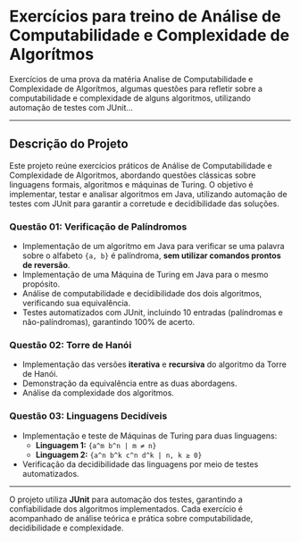 # Exercícios para treino de Análise de Computabilidade e Complexidade de Algorítmos
Exercícios  de uma prova da matéria Analise de Computabilidade e Complexidade de Algorítmos, algumas questões para refletir sobre a computabilidade e complexidade de alguns algoritmos, utilizando automação de testes com JUnit...

---

## Descrição do Projeto

Este projeto reúne exercícios práticos de Análise de Computabilidade e Complexidade de Algoritmos, abordando questões clássicas sobre linguagens formais, algoritmos e máquinas de Turing. O objetivo é implementar, testar e analisar algoritmos em Java, utilizando automação de testes com JUnit para garantir a corretude e decidibilidade das soluções.

### Questão 01: Verificação de Palíndromos

- Implementação de um algoritmo em Java para verificar se uma palavra sobre o alfabeto `{a, b}` é palíndroma, **sem utilizar comandos prontos de reversão**.
- Implementação de uma Máquina de Turing em Java para o mesmo propósito.
- Análise de computabilidade e decidibilidade dos dois algoritmos, verificando sua equivalência.
- Testes automatizados com JUnit, incluindo 10 entradas (palíndromas e não-palíndromas), garantindo 100% de acerto.

### Questão 02: Torre de Hanói

- Implementação das versões **iterativa** e **recursiva** do algoritmo da Torre de Hanói.
- Demonstração da equivalência entre as duas abordagens.
- Análise da complexidade dos algoritmos.

### Questão 03: Linguagens Decidíveis

- Implementação e teste de Máquinas de Turing para duas linguagens:
  - **Linguagem 1:** `{a^m b^n | m ≠ n}`
  - **Linguagem 2:** `{a^n b^k c^n d^k | n, k ≥ 0}`
- Verificação da decidibilidade das linguagens por meio de testes automatizados.

---

O projeto utiliza **JUnit** para automação dos testes, garantindo a confiabilidade dos algoritmos implementados. Cada exercício é acompanhado de análise teórica e prática sobre computabilidade, decidibilidade e complexidade.